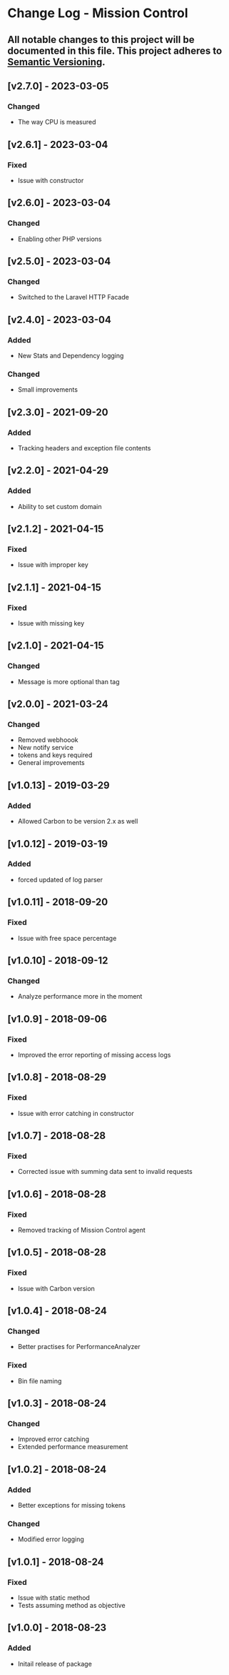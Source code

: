 # Change Log - Mission Control
All notable changes to this project will be documented in this file.
This project adheres to [Semantic Versioning](http://semver.org/).
----

## [v2.7.0] - 2023-03-05

### Changed
- The way CPU is measured

## [v2.6.1] - 2023-03-04

### Fixed
- Issue with constructor

## [v2.6.0] - 2023-03-04

### Changed
- Enabling other PHP versions

## [v2.5.0] - 2023-03-04

### Changed
- Switched to the Laravel HTTP Facade

## [v2.4.0] - 2023-03-04

### Added
- New Stats and Dependency logging

### Changed
- Small improvements

## [v2.3.0] - 2021-09-20

### Added
- Tracking headers and exception file contents

## [v2.2.0] - 2021-04-29

### Added
- Ability to set custom domain

## [v2.1.2] - 2021-04-15

### Fixed
- Issue with improper key

## [v2.1.1] - 2021-04-15

### Fixed
- Issue with missing key

## [v2.1.0] - 2021-04-15

### Changed
- Message is more optional than tag

## [v2.0.0] - 2021-03-24

### Changed
- Removed webhoook
- New notify service
- tokens and keys required
- General improvements

## [v1.0.13] - 2019-03-29

### Added
- Allowed Carbon to be version 2.x as well

## [v1.0.12] - 2019-03-19

### Added
- forced updated of log parser

## [v1.0.11] - 2018-09-20

### Fixed
- Issue with free space percentage

## [v1.0.10] - 2018-09-12

### Changed
- Analyze performance more in the moment

## [v1.0.9] - 2018-09-06

### Fixed
- Improved the error reporting of missing access logs

## [v1.0.8] - 2018-08-29

### Fixed
- Issue with error catching in constructor

## [v1.0.7] - 2018-08-28

### Fixed
- Corrected issue with summing data sent to invalid requests

## [v1.0.6] - 2018-08-28

### Fixed
- Removed tracking of Mission Control agent

## [v1.0.5] - 2018-08-28

### Fixed
- Issue with Carbon version

## [v1.0.4] - 2018-08-24

### Changed
- Better practises for PerformanceAnalyzer

### Fixed
- Bin file naming

## [v1.0.3] - 2018-08-24

### Changed
- Improved error catching
- Extended performance measurement

## [v1.0.2] - 2018-08-24

### Added
- Better exceptions for missing tokens

### Changed
- Modified error logging

## [v1.0.1] - 2018-08-24

### Fixed
- Issue with static method
- Tests assuming method as objective

## [v1.0.0] - 2018-08-23

### Added
- Initail release of package
